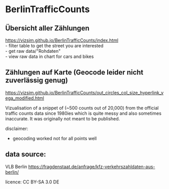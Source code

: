 # BerlinTrafficCounts

## Übersicht aller Zählungen 
https://vizsim.github.io/BerlinTrafficCounts/index.html  
	- filter table to get the street you are interested  
	- get raw data/"Rohdaten"  
	- view raw data in chart for cars and bikes  



## Zählungen auf Karte (Geocode leider nicht zuverlässig genug)
https://vizsim.github.io/BerlinTrafficCounts/out_circles_col_size_hyperlink_vega_modified.html  

Vizualisation of a snippet of (~500 counts out of 20,000) from the official traffic counts data since 1980ies which is quite messy and also sometimes inaccurate. It was originally not meant to be published.

disclaimer:
- geocoding worked not for all points well




## data source:
VLB Berlin
https://fragdenstaat.de/anfrage/kfz-verkehrszahldaten-aus-berlin/

licence: CC BY-SA 3.0 DE
